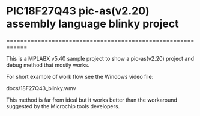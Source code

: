 # PIC18F27Q43 pic-as(v2.20) assembly language blinky project
============================================================

This is a MPLABX v5.40 sample project to show a pic-as(v2.20) 
project and debug method that mostly works.

For short example of work flow see the Windows video file: 

docs/18F27Q43_blinky.wmv

This method is far from ideal but it works better than 
the workaround suggested by the Microchip tools developers.